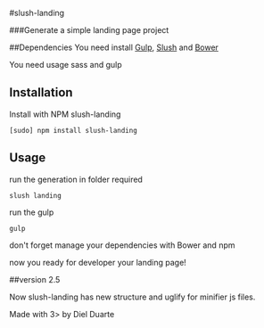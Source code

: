 #slush-landing

###Generate a simple landing page project 

##Dependencies 
You need install [Gulp](http://gulpjs.com/), [Slush](http://slushjs.github.io/#/) and [Bower](http://bower.io/)

You need usage sass and gulp

## Installation

Install with NPM slush-landing

```
[sudo] npm install slush-landing
```

## Usage
run the generation in folder required

```
slush landing 
```

run the gulp

```
gulp
```
don't forget manage your dependencies with Bower and npm

now you ready for developer your landing page!


##version 2.5

Now slush-landing has new structure and uglify for minifier js files.

Made with 3> by Diel Duarte